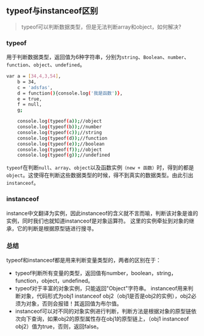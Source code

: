 ## typeof与instanceof区别

> typeof可以判断数据类型，但是无法判断array和object，如何解决?

### typeof

用于判断数据类型，返回值为6种字符串，分别为`string`、`Boolean`、`number`、`function`、`object`、`undefined`。

```sh
var a = [34,4,3,54],
    b = 34,
    c = 'adsfas',
    d = function(){console.log('我是函数')},
    e = true,
    f = null,
    g;

    console.log(typeof(a));//object
    console.log(typeof(b));//number
    console.log(typeof(c));//string
    console.log(typeof(d));//function
    console.log(typeof(e));//boolean
    console.log(typeof(f));//object
    console.log(typeof(g));//undefined
```

`typeof`在判断`null`、`array`、`object`以及函数实例`（new + 函数）`时，得到的都是`object`。这使得在判断这些数据类型的时候，得不到真实的数据类型。由此引出`instanceof`。

### instanceof

instance中文翻译为实例，因此instanceof的含义就不言而喻，判断该对象是谁的实例，同时我们也就知道instanceof是对象运算符。
这里的实例牵扯到对象的继承，它的判断是根据原型链进行搜寻。

### 总结

 typeof和instanceof都是用来判断变量类型的，两者的区别在于：

 - typeof判断所有变量的类型，返回值有number，boolean，string，function，object，undefined。
 - typeof对于丰富的对象实例，只能返回"Object"字符串。
instanceof用来判断对象，代码形式为obj1 instanceof obj2（obj1是否是obj2的实例），obj2必须为对象，否则会报错！其返回值为布尔值。
 - instanceof可以对不同的对象实例进行判断，判断方法是根据对象的原型链依次向下查询，如果obj2的原型属性存在obj1的原型链上，（obj1 instanceof obj2）值为true，否则，返回false。
